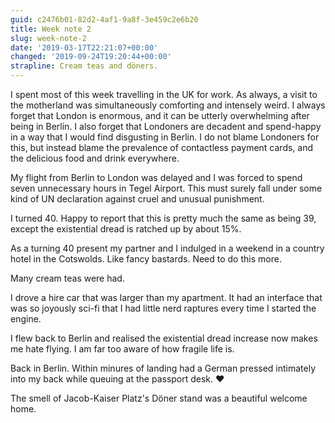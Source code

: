 ```yaml
---
guid: c2476b01-82d2-4af1-9a8f-3e459c2e6b20
title: Week note 2
slug: week-note-2
date: '2019-03-17T22:21:07+00:00'
changed: '2019-09-24T19:20:44+00:00'
strapline: Cream teas and döners.
---
```


I spent most of this week travelling in the UK for work. As always, a visit to the motherland was simultaneously comforting and intensely weird. I always forget that London is enormous, and it can be utterly overwhelming after being in Berlin. I also forget that Londoners are decadent and spend-happy in a way that I would find disgusting in Berlin. I do not blame Londoners for this, but instead blame the prevalence of contactless payment cards, and the delicious food and drink everywhere.

My flight from Berlin to London was delayed and I was forced to spend seven unnecessary hours in Tegel Airport. This must surely fall under some kind of UN declaration against cruel and unusual punishment. 

I turned 40. Happy to report that this is pretty much the same as being 39, except the existential dread is ratched up by about 15%. 

As a turning 40 present my partner and I indulged in a weekend in a country hotel in the Cotswolds. Like fancy bastards. Need to do this more. 

Many cream teas were had.

I drove a hire car that was larger than my apartment. It had an interface that was so joyously sci-fi that I had little nerd raptures every time I started the engine. 

I flew back to Berlin and realised the existential dread increase now makes me hate flying. I am far too aware of how fragile life is. 

Back in Berlin. Within minures of landing had a German pressed intimately into my back while queuing at the passport desk. ♥️

The smell of Jacob-Kaiser Platz's Döner stand was a beautiful welcome home. 

